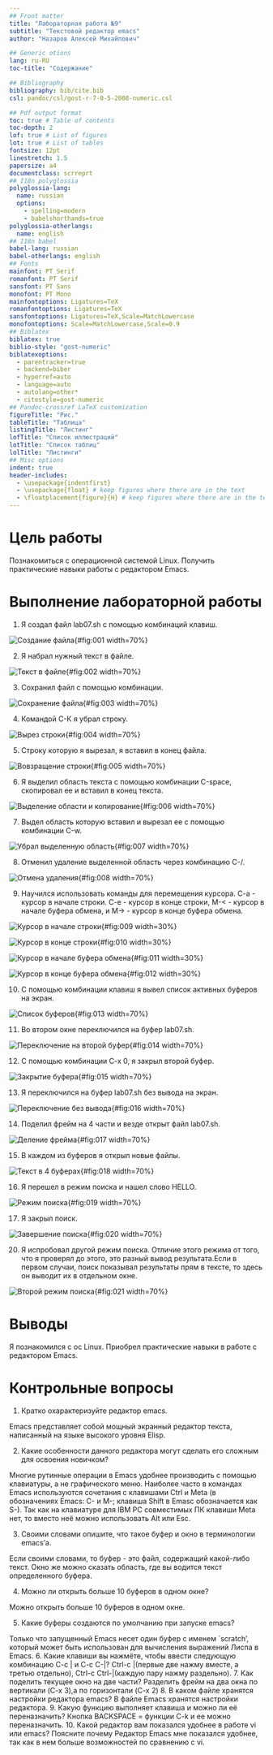 ```yaml
---
## Front matter
title: "Лабораторная работа №9"
subtitle: "Текстовой редактор emacs"
author: "Назаров Алексей Михайлович"

## Generic otions
lang: ru-RU
toc-title: "Содержание"

## Bibliography
bibliography: bib/cite.bib
csl: pandoc/csl/gost-r-7-0-5-2008-numeric.csl

## Pdf output format
toc: true # Table of contents
toc-depth: 2
lof: true # List of figures
lot: true # List of tables
fontsize: 12pt
linestretch: 1.5
papersize: a4
documentclass: scrreprt
## I18n polyglossia
polyglossia-lang:
  name: russian
  options:
	- spelling=modern
	- babelshorthands=true
polyglossia-otherlangs:
  name: english
## I18n babel
babel-lang: russian
babel-otherlangs: english
## Fonts
mainfont: PT Serif
romanfont: PT Serif
sansfont: PT Sans
monofont: PT Mono
mainfontoptions: Ligatures=TeX
romanfontoptions: Ligatures=TeX
sansfontoptions: Ligatures=TeX,Scale=MatchLowercase
monofontoptions: Scale=MatchLowercase,Scale=0.9
## Biblatex
biblatex: true
biblio-style: "gost-numeric"
biblatexoptions:
  - parentracker=true
  - backend=biber
  - hyperref=auto
  - language=auto
  - autolang=other*
  - citestyle=gost-numeric
## Pandoc-crossref LaTeX customization
figureTitle: "Рис."
tableTitle: "Таблица"
listingTitle: "Листинг"
lofTitle: "Список иллюстраций"
lotTitle: "Список таблиц"
lolTitle: "Листинги"
## Misc options
indent: true
header-includes:
  - \usepackage{indentfirst}
  - \usepackage{float} # keep figures where there are in the text
  - \floatplacement{figure}{H} # keep figures where there are in the text
---
```


# Цель работы

Познакомиться с операционной системой Linux. Получить практические навыки работы с редактором Emacs.

# Выполнение лабораторной работы

1) Я создал файл lab07.sh с помощью комбинаций клавиш.

![Создание файла](image/1.png){#fig:001 width=70%}

2) Я набрал нужный текст в файле.

![Текст в файле](image/2.png){#fig:002 width=70%}

3) Сохранил файл с помощью комбинации.

![Сохранение файла](image/3.png){#fig:003 width=70%}

4) Командой С-К я убрал строку.

![Вырез строки](image/4.png){#fig:004 width=70%}

5) Строку которую я вырезал, я вставил в конец файла.

![Вовзращение строки](image/5.png){#fig:005 width=70%}

6) Я выделил область текста с помощью комбинации С-spacе, скопировал ее и вставил в конец текста.

![Выделение области и копирование](image/6.png){#fig:006 width=70%}

7) Выдел область которую вставил и вырезал ее с помощью комбинации С-w.

![Убрал выделенную область](image/7.png){#fig:007 width=70%}

8) Отменил удаление выделенной область через комбинацию С-/.

![Отмена удаления](image/8.png){#fig:008 width=70%}

9) Научился использовать команды для перемещения курсора. С-а - курсор в начале строки. С-е - курсор в конце строки, М-< - курсор в начале буфера обмена, и М-> - курсор в конце буфера обмена.

![Курсор в начале строки](image/9.png){#fig:009 width=30%}

![Курсор в конце строки](image/10.png){#fig:010 width=30%}

![Курсор в начале буфера обмена](image/11.png){#fig:011 width=30%}

![Курсор в конце буфера обмена](image/12.png){#fig:012 width=30%}

10) С помощью комбинации клавиш я вывел список активных буферов на экран.

![Список буферов](image/13.png){#fig:013 width=70%}

11) Во втором окне переключился на буфер lab07.sh.

![Переключение на второй буфер](image/14.png){#fig:014 width=70%}

12) С помощью комбинации С-х 0, я закрыл второй буфер.

![Закрытие буфера](image/15.png){#fig:015 width=70%}

13) Я переключился на буфер lab07.sh без вывода на экран.

![Переключение без вывода](image/16.png){#fig:016 width=70%}

14) Поделил фрейм на 4 части и везде открыт файл lab07.sh.

![Деление фрейма](image/17.png){#fig:017 width=70%}

15) В каждом из буферов я открыл новые файлы.

![Текст в 4 буферах](image/18.png){#fig:018 width=70%}

16) Я перешел в режим поиска и нашел слово HELLO.

![Режим поиска](image/19.png){#fig:019 width=70%}

17) Я закрыл поиск.

![Завершение поиска](image/20.png){#fig:020 width=70%}

20) Я испробовал другой режим поиска. Отличие этого режима от того, что я проверял до этого, это разный вывод результата.Если в первом случаи, поиск показывал результаты прям в тексте, то здесь он выводит их в отдельном окне.

![Второй режим поиска](image/21.png){#fig:021 width=70%}

# Выводы

Я познакомился с ос Linux. Приобрел практические навыки в работе с редактором Emacs.

# Контрольные вопросы

1. Кратко охарактеризуйте редактор emacs.

Emacs представляет собой мощный экранный редактор текста, написанный на языке высокого уровня Elisp.

2. Какие особенности данного редактора могут сделать его сложным для освоения новичком?

Многие рутинные операции в Emacs удобнее производить с помощью клавиатуры, а не графического меню. Наиболее часто в командах Emacs используются сочетания c клавишами Ctrl и Meta (в обозначениях Emacs: C- и M-; клавиша Shift в Emasc обозначается как S-). Так как на клавиатуре для IBM PC совместимых ПК клавиши Meta нет, то вместо неё можно использовать Alt или Esc.

3. Своими словами опишите, что такое буфер и окно в терминологии emacs’а.

Если своими словами, то буфер - это файл, содержащий какой-либо текст. Окно же можно сказать область, где вы водится текст определенного буфера.

4. Можно ли открыть больше 10 буферов в одном окне?

Можно открыть больше 10 буферов в одном окне.

5. Какие буферы создаются по умолчанию при запуске emacs?

Только что запущенный Emacs несет один буфер с именем `scratch’, который может быть использован для вычисления выражений Лиспа в Emacs.
6. Какие клавиши вы нажмёте, чтобы ввести следующую комбинацию C-c | и C-c C-|?
Ctrl-c |(первые две нажму вместе, а третью отдельно), Ctrl-c Ctrl-|(каждую пару нажму раздельно).
7. Как поделить текущее окно на две части?
Разделить фрейм на два окна по вертикали (C-x 3),а по горизонтали (C-x 2) 
8. В каком файле хранятся настройки редактора emacs?
В файле Emacs хранятся настройки редактора.
9. Какую функцию выполняет клавиша и можно ли её переназначить?
Кнопка BACKSPACE = функции C-k и ее можно переназначить.
10. Какой редактор вам показался удобнее в работе vi или emacs? Поясните почему
Редактор Emacs мне показался удобнее, так как в нем больше возможностей по сравнению с vi.
